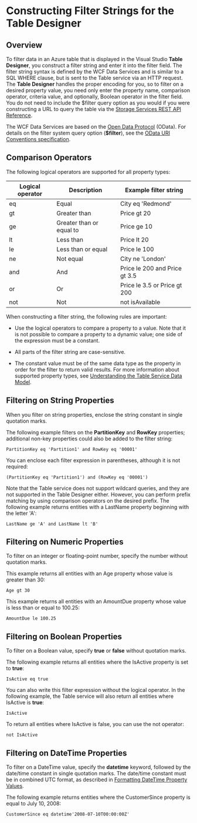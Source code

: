 <properties
   pageTitle="Constructing filter strings for the table designer | Microsoft Azure"
   description="Constructing filter strings for the table designer"
   services="visual-studio-online"
   documentationCenter="na"
   authors="TomArcher"
   manager="douge"
   editor="" />
<tags
   ms.service="storage"
   ms.devlang="multiple"
   ms.topic="article"
   ms.tgt_pltfrm="na"
   ms.workload="na"
   ms.date="08/24/2015"
   ms.author="tarcher" />

# Constructing Filter Strings for the Table Designer

## Overview

To filter data in an Azure table that is displayed in the Visual Studio **Table Designer**, you construct a filter string and enter it into the filter field. The filter string syntax is defined by the WCF Data Services and is similar to a SQL WHERE clause, but is sent to the Table service via an HTTP request. The **Table Designer** handles the proper encoding for you, so to filter on a desired property value, you need only enter the property name, comparison operator, criteria value, and optionally, Boolean operator in the filter field. You do not need to include the $filter query option as you would if you were constructing a URL to query the table via the [Storage Services REST API Reference](http://go.microsoft.com/fwlink/p/?LinkId=400447).

The WCF Data Services are based on the [Open Data Protocol](http://go.microsoft.com/fwlink/p/?LinkId=214805) (OData). For details on the filter system query option (**$filter**), see the [OData URI Conventions specification](http://go.microsoft.com/fwlink/p/?LinkId=214806).

## Comparison Operators

The following logical operators are supported for all property types:

|Logical operator|Description|Example filter string|
|---|---|---|
|eq|Equal|City eq 'Redmond'|
|gt|Greater than|Price gt 20|
|ge|Greater than or equal to|Price ge 10|
|lt|Less than|Price lt 20|
|le|Less than or equal|Price le 100|
|ne|Not equal|City ne 'London'|
|and|And|Price le 200 and Price gt 3.5|
|or|Or|Price le 3.5 or Price gt 200|
|not|Not|not isAvailable|

When constructing a filter string, the following rules are important:

- Use the logical operators to compare a property to a value. Note that it is not possible to compare a property to a dynamic value; one side of the expression must be a constant.

- All parts of the filter string are case-sensitive.

- The constant value must be of the same data type as the property in order for the filter to return valid results. For more information about supported property types, see [Understanding the Table Service Data Model](http://go.microsoft.com/fwlink/p/?LinkId=400448).

## Filtering on String Properties

When you filter on string properties, enclose the string constant in single quotation marks.

The following example filters on the **PartitionKey** and **RowKey** properties; additional non-key properties could also be added to the filter string:

    PartitionKey eq 'Partition1' and RowKey eq '00001'

You can enclose each filter expression in parentheses, although it is not required:

    (PartitionKey eq 'Partition1') and (RowKey eq '00001')

Note that the Table service does not support wildcard queries, and they are not supported in the Table Designer either. However, you can perform prefix matching by using comparison operators on the desired prefix. The following example returns entities with a LastName property beginning with the letter 'A':

    LastName ge 'A' and LastName lt 'B'

## Filtering on Numeric Properties

To filter on an integer or floating-point number, specify the number without quotation marks.

This example returns all entities with an Age property whose value is greater than 30:

    Age gt 30

This example returns all entities with an AmountDue property whose value is less than or equal to 100.25:

    AmountDue le 100.25

## Filtering on Boolean Properties

To filter on a Boolean value, specify **true** or **false** without quotation marks.

The following example returns all entities where the IsActive property is set to **true**:

    IsActive eq true

You can also write this filter expression without the logical operator. In the following example, the Table service will also return all entities where IsActive is **true**:

    IsActive

To return all entities where IsActive is false, you can use the not operator:

    not IsActive

## Filtering on DateTime Properties

To filter on a DateTime value, specify the **datetime** keyword, followed by the date/time constant in single quotation marks. The date/time constant must be in combined UTC format, as described in [Formatting DateTime Property Values](http://go.microsoft.com/fwlink/p/?LinkId=400449).

The following example returns entities where the CustomerSince property is equal to July 10, 2008:

    CustomerSince eq datetime'2008-07-10T00:00:00Z'
